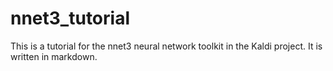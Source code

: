 # nnet3_tutorial
This is a tutorial for the nnet3 neural network toolkit in the Kaldi project. It is written in markdown.

